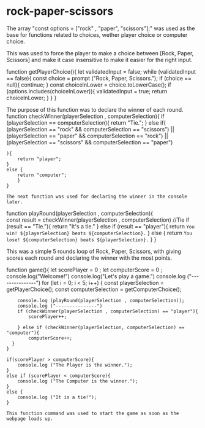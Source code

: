 # rock-paper-scissors
The array "const options = ["rock" , "paper", "scissors"];" was used as the base for functions related to choices, wether player choice or computer choice.


This was used to force the player to make a choice between [Rock, Paper, Scissors] and make it case insensitive to make it easier for the right input.

function getPlayerChoice(){
        let validatedInput = false;
        while (validatedInput == false){
            const choice = prompt ("Rock, Paper, Scissors.");
                if (choice == null){
                continue;
        }
        const choiceInLower = choice.toLowerCase();
        if (options.includes(choiceInLower)){
            validatedInput = true;
            return choiceInLower;
        }
    }
}

The purpose of this function was to declare the winner of each round. 
    function checkWinner(playerSelection , computerSelection){
    if (playerSelection == computerSelection){
        return "Tie.";
    }
    else if(
        (playerSelection == "rock" && computerSelection == "scissors") || 
        (playerSelection == "paper" && computerSelection == "rock") || 
        (playerSelection == "scissors" && computerSelection == "paper")
        
      
    ){
        return "player";
    }
    else {
        return "computer";
        }
    }

    The next function was used for declaring the winner in the console later.

function playRound(playerSelection , computerSelection){  
    const result = checkWinner(playerSelection , computerSelection)
    //Tie
    if (result == "Tie."){
        return "It's a tie."
    } else if (result == "player"){
        return `You win! ${playerSelection} beats ${computerSelection}.`
    } else {
    return `You lose! ${computerSelection} beats ${playerSelection}.`
    }
}


This was a simple 5 rounds loop of Rock, Paper, Scissors, with giving scores each round and declaring the winner with the most points. 

function game(){
    let scorePlayer = 0 ;
    let computerScore = 0 ;
    console.log("Welcome!")
    console.log("Let's play a game.")
    console.log ("---------------")
    for (let i = 0; i < 5; i++) {
        const playerSelection = getPlayerChoice();
        const computerSelection = getComputerChoice();
        
        console.log (playRound(playerSelection , computerSelection));
        console.log ("---------------")
        if (checkWinner(playerSelection , computerSelection) == "player"){
            scorePlayer++;

        } else if (checkWinner(playerSelection, computerSelection) == "computer"){
            computerScore++;
      }
    }
    
    if(scorePlayer > computerScore){
        console.log ("The Player is the winner.");
    } 
    else if (scorePlayer < computerScore){
        console.log ("The Computer is the winner.");
    } 
    else {
        console.log ("It is a tie!");
    }

    This function command was used to start the game as soon as the webpage loads up.